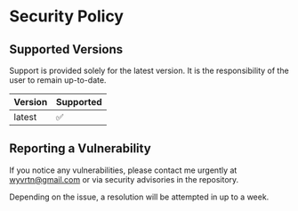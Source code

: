 # Security Policy

## Supported Versions

Support is provided solely for the latest version. It is the
responsibility of the user to remain up-to-date.

| Version | Supported          |
| ------- | ------------------ |
| latest  | :white_check_mark: |


## Reporting a Vulnerability

If you notice any vulnerabilities, please contact me urgently at
wyvrtn@gmail.com or via security advisories in the repository.

Depending on the issue, a resolution will be attempted in up to a week.